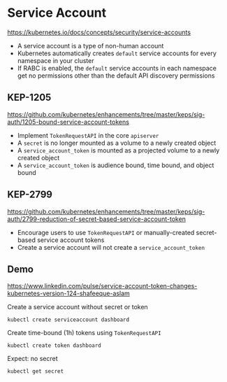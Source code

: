 # Service Account

https://kubernetes.io/docs/concepts/security/service-accounts

* A service account is a type of non-human account
* Kubernetes automatically creates `default` service accounts for every namespace in your cluster
* If RABC is enabled, the `default` service accounts in each namespace get no permissions other than the default API discovery permissions

## KEP-1205

https://github.com/kubernetes/enhancements/tree/master/keps/sig-auth/1205-bound-service-account-tokens

* Implement `TokenRequestAPI` in the core `apiserver`
* A `secret` is no longer mounted as a volume to a newly created object
* A `service_account_token` is mounted as a projected volume to a newly created object
* A `service_account_token` is audience bound, time bound, and object bound

## KEP-2799

https://github.com/kubernetes/enhancements/tree/master/keps/sig-auth/2799-reduction-of-secret-based-service-account-token

* Encourage users to use `TokenRequestAPI` or manually-created secret-based service account tokens
* Create a service account will not create a `service_account_token`

## Demo

https://www.linkedin.com/pulse/service-account-token-changes-kubernetes-version-124-shafeeque-aslam

Create a service account without secret or token
```shell
kubectl create serviceaccount dashboard
```

Create time-bound (1h) tokens using `TokenRequestAPI`
```shell
kubectl create token dashboard
```

Expect: no secret
```
kubectl get secret
```
